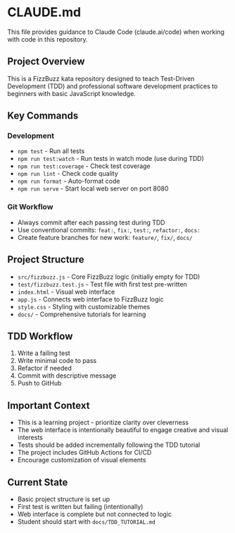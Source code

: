 # CLAUDE.md

This file provides guidance to Claude Code (claude.ai/code) when working with code in this repository.

## Project Overview

This is a FizzBuzz kata repository designed to teach Test-Driven Development (TDD) and professional software development practices to beginners with basic JavaScript knowledge.

## Key Commands

### Development

- `npm test` - Run all tests
- `npm run test:watch` - Run tests in watch mode (use during TDD)
- `npm run test:coverage` - Check test coverage
- `npm run lint` - Check code quality
- `npm run format` - Auto-format code
- `npm run serve` - Start local web server on port 8080

### Git Workflow

- Always commit after each passing test during TDD
- Use conventional commits: `feat:`, `fix:`, `test:`, `refactor:`, `docs:`
- Create feature branches for new work: `feature/`, `fix/`, `docs/`

## Project Structure

- `src/fizzbuzz.js` - Core FizzBuzz logic (initially empty for TDD)
- `test/fizzbuzz.test.js` - Test file with first test pre-written
- `index.html` - Visual web interface
- `app.js` - Connects web interface to FizzBuzz logic
- `style.css` - Styling with customizable themes
- `docs/` - Comprehensive tutorials for learning

## TDD Workflow

1. Write a failing test
2. Write minimal code to pass
3. Refactor if needed
4. Commit with descriptive message
5. Push to GitHub

## Important Context

- This is a learning project - prioritize clarity over cleverness
- The web interface is intentionally beautiful to engage creative and visual interests
- Tests should be added incrementally following the TDD tutorial
- The project includes GitHub Actions for CI/CD
- Encourage customization of visual elements

## Current State

- Basic project structure is set up
- First test is written but failing (intentionally)
- Web interface is complete but not connected to logic
- Student should start with `docs/TDD_TUTORIAL.md`
